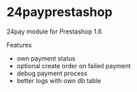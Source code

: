 # 24payprestashop
24pay module for Prestashop 1.6

Features
- own payment status
- optional create order on failed payment
- debug payment process
- better logs with own db table
